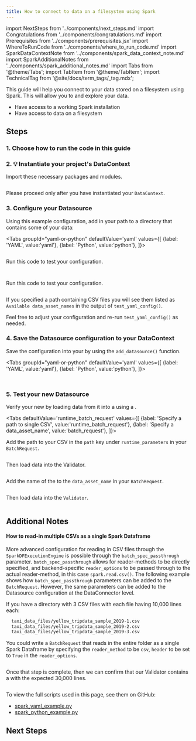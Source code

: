 ```yaml
---
title: How to connect to data on a filesystem using Spark
---
```


import NextSteps from '../components/next_steps.md'
import Congratulations from '../components/congratulations.md'
import Prerequisites from '../components/prerequisites.jsx'
import WhereToRunCode from '../components/where_to_run_code.md'
import SparkDataContextNote from '../components/spark_data_context_note.md'
import SparkAdditionalNotes from '../components/spark_additional_notes.md'
import Tabs from '@theme/Tabs';
import TabItem from '@theme/TabItem';
import TechnicalTag from '@site/docs/term_tags/_tag.mdx';

This guide will help you connect to your data stored on a filesystem using Spark.
This will allow you to <TechnicalTag tag="validation" text="Validate" /> and explore your data.

<Prerequisites>

- Have access to a working Spark installation
- Have access to data on a filesystem

</Prerequisites>

## Steps

### 1. Choose how to run the code in this guide

<WhereToRunCode />

### 2. 💡 Instantiate your project's DataContext

Import these necessary packages and modules.

```python file=../../../../tests/integration/docusaurus/connecting_to_your_data/filesystem/spark_yaml_example.py#L1-L4
```

<SparkDataContextNote />

Please proceed only after you have instantiated your `DataContext`.

### 3. Configure your Datasource

Using this example configuration, add in your path to a directory that contains some of your data:

<Tabs
  groupId="yaml-or-python"
  defaultValue='yaml'
  values={[
  {label: 'YAML', value:'yaml'},
  {label: 'Python', value:'python'},
  ]}>
  <TabItem value="yaml">

```python file=../../../../tests/integration/docusaurus/connecting_to_your_data/filesystem/spark_yaml_example.py#L20-L38
```

Run this code to test your configuration.

```python file=../../../../tests/integration/docusaurus/connecting_to_your_data/filesystem/spark_yaml_example.py#L44
```

</TabItem>
<TabItem value="python">

```python file=../../../../tests/integration/docusaurus/connecting_to_your_data/filesystem/spark_python_example.py#L21-L39
```

Run this code to test your configuration.

```python file=../../../../tests/integration/docusaurus/connecting_to_your_data/filesystem/spark_python_example.py#L47
```

</TabItem>
</Tabs>

If you specified a path containing CSV files you will see them listed as `Available data_asset_names` in the output of `test_yaml_config()`.

Feel free to adjust your configuration and re-run `test_yaml_config()` as needed.

### 4. Save the Datasource configuration to your DataContext

Save the configuration into your <TechnicalTag tag="data_context" text="Data Context" /> by using the `add_datasource()` function.

<Tabs
  groupId="yaml-or-python"
  defaultValue='yaml'
  values={[
  {label: 'YAML', value:'yaml'},
  {label: 'Python', value:'python'},
  ]}>

<TabItem value="yaml">

```python file=../../../../tests/integration/docusaurus/connecting_to_your_data/filesystem/spark_yaml_example.py#L46
```

</TabItem>
<TabItem value="python">

```python file=../../../../tests/integration/docusaurus/connecting_to_your_data/filesystem/spark_python_example.py#L49
```

</TabItem>
</Tabs>

### 5. Test your new Datasource

Verify your new <TechnicalTag tag="datasource" text="Datasource" /> by loading data from it into a <TechnicalTag tag="validator" text="Validator" /> using a <TechnicalTag tag="batch_request" text="Batch Request" />.

<Tabs
  defaultValue='runtime_batch_request'
  values={[
  {label: 'Specify a path to single CSV', value:'runtime_batch_request'},
  {label: 'Specify a data_asset_name', value:'batch_request'},
  ]}>
  <TabItem value="runtime_batch_request">

Add the path to your CSV in the `path` key under `runtime_parameters` in your `BatchRequest`.

```python file=../../../../tests/integration/docusaurus/connecting_to_your_data/filesystem/spark_yaml_example.py#L49-L55
```
Then load data into the Validator.
```python file=../../../../tests/integration/docusaurus/connecting_to_your_data/filesystem/spark_yaml_example.py#L61-L67
```

  </TabItem>
  <TabItem value="batch_request">

Add the name of the <TechnicalTag tag="data_asset" text="Data Asset" /> to the `data_asset_name` in your `BatchRequest`.

```python file=../../../../tests/integration/docusaurus/connecting_to_your_data/filesystem/spark_yaml_example.py#L73-L77
```
Then load data into the `Validator`.
```python file=../../../../tests/integration/docusaurus/connecting_to_your_data/filesystem/spark_yaml_example.py#L83-L89
```

  </TabItem>
</Tabs>


<Congratulations />

## Additional Notes

#### How to read-in multiple CSVs as a single Spark Dataframe

More advanced configuration for reading in CSV files through the `SparkDFExecutionEngine` is possible through the `batch_spec_passthrough` parameter.  `batch_spec_passthrough` allows for reader-methods to be directly specified, 
and backend-specific `reader_options` to be passed through to the actual reader-method, in this case `spark.read.csv()`. The following example shows how `batch_spec_passthrough` parameters can be added to the `BatchRequest`. However,
the same parameters can be added to the Datasource configuration at the DataConnector level. 

If you have a directory with 3 CSV files with each file having 10,000 lines each: 

```bash
  taxi_data_files/yellow_tripdata_sample_2019-1.csv
  taxi_data_files/yellow_tripdata_sample_2019-2.csv
  taxi_data_files/yellow_tripdata_sample_2019-3.csv
```

You could write a `BatchRequest` that reads in the entire folder as a single Spark Dataframe by specifying the `reader_method` to be `csv`, `header` to be set to `True` in the `reader_options`. 

```python file=../../../../tests/integration/docusaurus/connecting_to_your_data/filesystem/spark_python_example.py#L106-L113
```

Once that step is complete, then we can confirm that our Validator contains a <TechnicalTag tag="batch" text="Batch" /> with the expected 30,000 lines. 

```python file=../../../../tests/integration/docusaurus/connecting_to_your_data/filesystem/spark_python_example.py#L119-L127
```

<SparkAdditionalNotes />

To view the full scripts used in this page, see them on GitHub:

- [spark_yaml_example.py](https://github.com/great-expectations/great_expectations/blob/develop/tests/integration/docusaurus/connecting_to_your_data/filesystem/spark_yaml_example.py)
- [spark_python_example.py](https://github.com/great-expectations/great_expectations/blob/develop/tests/integration/docusaurus/connecting_to_your_data/filesystem/spark_python_example.py)

## Next Steps

<NextSteps />
